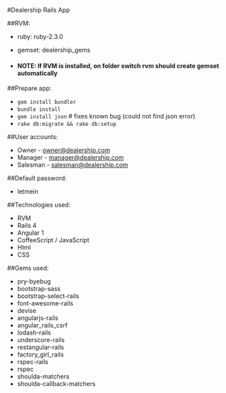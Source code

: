 #Dealership Rails App

##RVM: 
  * ruby: ruby-2.3.0
  * gemset: dealership_gems

* #### NOTE: If RVM is installed, on folder switch rvm should create gemset automatically

##Prepare app: 
  * `gem install bundler`
  * `bundle install`
  * `gem install json` # fixes known bug (could not find json error)
  * `rake db:migrate && rake db:setup`

##User accounts:
* Owner - owner@dealership.com
* Manager - manager@dealership.com
* Salesman - salesman@dealership.com

##Default password: 
* letmein

##Technologies used:
  * RVM
  * Rails 4
  * Angular 1
  * CoffeeScript / JavaScript
  * Html
  * CSS

##Gems used:
  * pry-byebug
  * bootstrap-sass
  * bootstrap-select-rails
  * font-awesome-rails
  * devise
  * angularjs-rails
  * angular_rails_csrf
  * lodash-rails
  * underscore-rails
  * restangular-rails
  * factory_girl_rails
  * rspec-rails
  * rspec
  * shoulda-matchers
  * shoulda-callback-matchers
